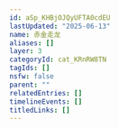```yaml
---
id: aSp_KHBjOJQyUFTA0cdEU
lastUpdated: "2025-06-13"
name: 赤金走龙
aliases: []
layer: 3
categoryId: cat_KRnRW8TN
tagIds: []
nsfw: false
parent: ""
relatedEntries: []
timelineEvents: []
titledLinks: []
---
```


